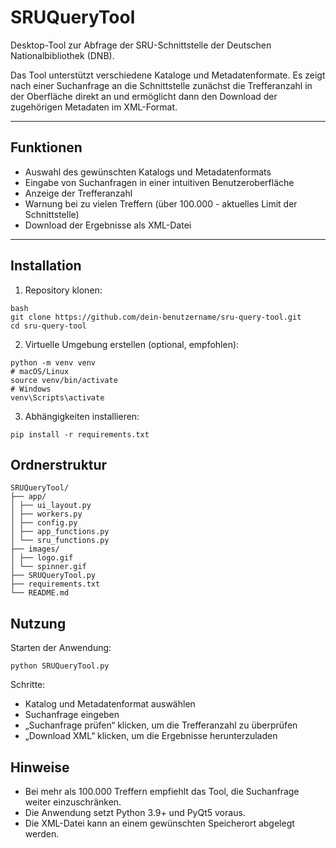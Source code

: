 # SRUQueryTool

Desktop-Tool zur Abfrage der SRU-Schnittstelle der Deutschen Nationalbibliothek (DNB). 

Das Tool unterstützt verschiedene Kataloge und Metadatenformate. Es zeigt nach einer Suchanfrage an die Schnittstelle zunächst die Trefferanzahl in der Oberfläche direkt an und ermöglicht dann den Download der zugehörigen Metadaten im XML-Format.

---

## Funktionen

- Auswahl des gewünschten Katalogs und Metadatenformats
- Eingabe von Suchanfragen in einer intuitiven Benutzeroberfläche
- Anzeige der Trefferanzahl
- Warnung bei zu vielen Treffern (über 100.000 - aktuelles Limit der Schnittstelle)
- Download der Ergebnisse als XML-Datei

---

## Installation

1. Repository klonen:

```
bash
git clone https://github.com/dein-benutzername/sru-query-tool.git
cd sru-query-tool
```

2. Virtuelle Umgebung erstellen (optional, empfohlen):
```
python -m venv venv
# macOS/Linux
source venv/bin/activate
# Windows
venv\Scripts\activate
```

3. Abhängigkeiten installieren:
```
pip install -r requirements.txt
```

## Ordnerstruktur
```
SRUQueryTool/
├── app/
│ ├── ui_layout.py
│ ├── workers.py
│ ├── config.py
│ ├── app_functions.py
│ └── sru_functions.py
├── images/
│ ├── logo.gif
│ └── spinner.gif
├── SRUQueryTool.py
├── requirements.txt
└── README.md
```
## Nutzung

Starten der Anwendung:
```
python SRUQueryTool.py
```

Schritte:
  * Katalog und Metadatenformat auswählen
  * Suchanfrage eingeben
  * „Suchanfrage prüfen“ klicken, um die Trefferanzahl zu überprüfen
  * „Download XML“ klicken, um die Ergebnisse herunterzuladen

## Hinweise 
  * Bei mehr als 100.000 Treffern empfiehlt das Tool, die Suchanfrage weiter einzuschränken.
  * Die Anwendung setzt Python 3.9+ und PyQt5 voraus.
  * Die XML-Datei kann an einem gewünschten Speicherort abgelegt werden.

